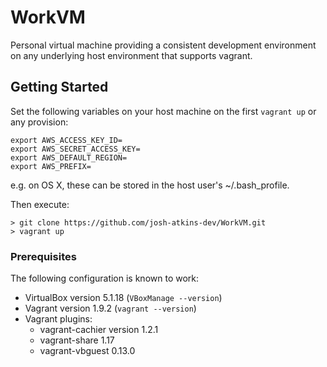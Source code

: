 # WorkVM
Personal virtual machine providing a consistent development environment on any underlying host environment that supports vagrant.
## Getting Started
Set the following variables on your host machine on the first `vagrant up` or any provision:

```
export AWS_ACCESS_KEY_ID=
export AWS_SECRET_ACCESS_KEY=
export AWS_DEFAULT_REGION=
export AWS_PREFIX=
```

e.g. on OS X, these can be stored in the host user's ~/.bash_profile.


Then execute:


```
> git clone https://github.com/josh-atkins-dev/WorkVM.git
> vagrant up
```
### Prerequisites
The following configuration is known to work:

- VirtualBox version 5.1.18 (`VBoxManage --version`)
- Vagrant version 1.9.2 (`vagrant --version`)
- Vagrant plugins:
	- vagrant-cachier version 1.2.1
	- vagrant-share 1.17
	- vagrant-vbguest 0.13.0

